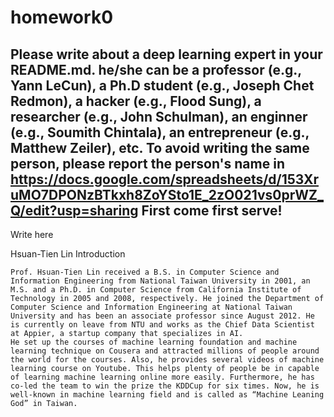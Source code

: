 # homework0
Please write about a deep learning expert in your README.md.
he/she can be a professor (e.g., Yann LeCun), a Ph.D student (e.g., Joseph Chet Redmon), a hacker (e.g., Flood Sung), a researcher (e.g., John Schulman), an enginner (e.g., Soumith Chintala), an entrepreneur (e.g., Matthew Zeiler), etc.
To avoid writing the same person, please report the person's name in  
https://docs.google.com/spreadsheets/d/153XruMO7DPONzBTkxh8ZoYSto1E_2zO021vs0prWZ_Q/edit?usp=sharing
First come first serve!
-------
Write here


Hsuan-Tien Lin Introduction

	Prof. Hsuan-Tien Lin received a B.S. in Computer Science and Information Engineering from National Taiwan University in 2001, an M.S. and a Ph.D. in Computer Science from California Institute of Technology in 2005 and 2008, respectively. He joined the Department of Computer Science and Information Engineering at National Taiwan University and has been an associate professor since August 2012. He is currently on leave from NTU and works as the Chief Data Scientist at Appier, a startup company that specializes in AI.
	He set up the courses of machine learning foundation and machine learning technique on Cousera and attracted millions of people around the world for the courses. Also, he provides several videos of machine learning course on Youtube. This helps plenty of people be in capable of learning machine learning online more easily. Furthermore, he has co-led the team to win the prize the KDDCup for six times. Now, he is well-known in machine learning field and is called as “Machine Leaning God” in Taiwan.
